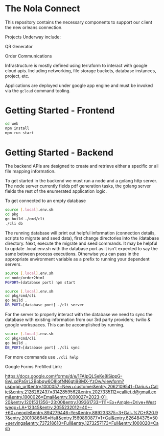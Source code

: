 # The Nola Connect

This repository contains the necessary components to support our client the new orleans connection.

Projects Underway include:

QR Generator

Order Communications

Infrastructure is mostly defined using terraform to interact with google cloud apis. Including networking, file storage buckets, database instances, project, etc.

Applications are deployed under google app engine and must be invoked via the `gcloud` command tooling.

# Getting Started - Frontend

```bash
cd web
npm install
npm run start
```

# Getting Started - Backend

The backend APIs are designed to create and retrieve either a specific or all file mapping information.

To get started in the backend we must run a node and a golang http server. The node server currently fields pdf generation tasks, the golang server fields the rest of the enumerated application logic.

To get connected to an empty database

```bash
source [.local].env.sh
cd pkg
go build ./cmd/cli
./cli db
```

The running database will print out helpful information (connection details, scripts to migrate and seed data), first change directories into the /database directory. Next, execute the migrate and seed commands. It may be helpful to update .local.env.sh with the database port as it isn't expected to say the same between process executions. Otherwise you can pass in the appropriate environment variable as a prefix to running your dependent servers.

```bash
source [.local].env.sh
cd node/order2html
PGPORT=[database port] npm start
```

```bash
source [.local].env.sh
cd pkg/cmd/cli
go build .
DB_PORT=[database port] ./cli server
```

For the server to properly interact with the database we need to sync the database with existing information from our 3rd party providers; twilio & google workspaces. This can be accomplished by running.

```bash
source [.local].env.sh
cd pkg/cmd/cli
go build .
DB_PORT=[database port] ./cli sync
```

For more commands use `./cli help`

Google Forms Prefilled Link:

https://docs.google.com/forms/d/e/1FAIpQLSeKe8iSippG-8wLxdPaGrL2Bpbqw6O8lofNN6gti98MX-YzOw/viewform?usp=pp_url&entry.1000057=New+customer&entry.2062109541=Darius+Calliet&entry.2126282437=3142859562&entry.2027335112=calliet.d@gmail.com&entry.1000026=Email&entry.1000027=2023-01-20&entry.1201531356=23:00&entry.109361733=111+Ex+Ample+Drive+Westwego+LA+12345&entry.2055232012=40+-+60+people&entry.894279446=Yes&entry.889233375=3+Gal+%7C+$20.97&entry.2001086645=Half&entry.1569890877=1+Gal&entry.626484375=50+servings&entry.737218610=Full&entry.1273257173=Full&entry.1000020=Cash